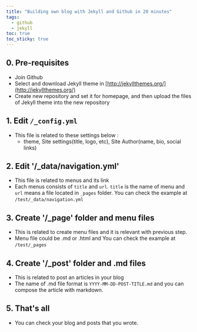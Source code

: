 ```yaml
---
title: "Building own blog with Jekyll and Github in 20 minutes"
tags: 
  - github
  - jekyll
toc: true
toc_sticky: true
---
```


## 0. Pre-requisites
 - Join Github
 - Select and download Jekyll theme in [http://jekyllthemes.org/](http://jekyllthemes.org/)
 - Create new repository and set it for homepage, and then upload the files of Jekyll theme into the new repository

## 1. Edit `/_config.yml`
 - This file is related to these settings below :
   * theme, Site settings(title, logo, etc), Site Author(name, bio, social links)

## 2. Edit '/_data/navigation.yml'
 - This file is related to menus and its link
 - Each menus consists of `title` and `url`. `title` is the name of menu and `url` means a file located in `_pages` folder. You can check the example at `/test/_data/navigation.yml`

## 3. Create '/_page' folder and menu files
 - This is related to create menu files and it is relevant with previous step.
 - Menu file could be .md or .html and You can check the example at `/test/_pages`

## 4. Create '/_post' folder and .md files
 - This is related to post an articles in your blog
 - The name of .md file format is `YYYY-MM-DD-POST-TITLE.md` and you can compose the article with markdown.

## 5. That's all
 - You can check your blog and posts that you wrote.
